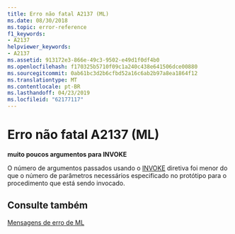 ```yaml
---
title: Erro não fatal A2137 (ML)
ms.date: 08/30/2018
ms.topic: error-reference
f1_keywords:
- A2137
helpviewer_keywords:
- A2137
ms.assetid: 913172e3-866e-49c3-9502-e49d1f0df4b0
ms.openlocfilehash: f170325b5710f09c1a240c438e641506dce00880
ms.sourcegitcommit: 0ab61bc3d2b6cfbd52a16c6ab2b97a8ea1864f12
ms.translationtype: MT
ms.contentlocale: pt-BR
ms.lasthandoff: 04/23/2019
ms.locfileid: "62177117"
---
```

# <a name="ml-nonfatal-error-a2137"></a>Erro não fatal A2137 (ML)

**muito poucos argumentos para INVOKE**

O número de argumentos passados usando o [INVOKE](../../assembler/masm/invoke.md) diretiva foi menor do que o número de parâmetros necessários especificado no protótipo para o procedimento que está sendo invocado.

## <a name="see-also"></a>Consulte também

[Mensagens de erro de ML](../../assembler/masm/ml-error-messages.md)<br/>